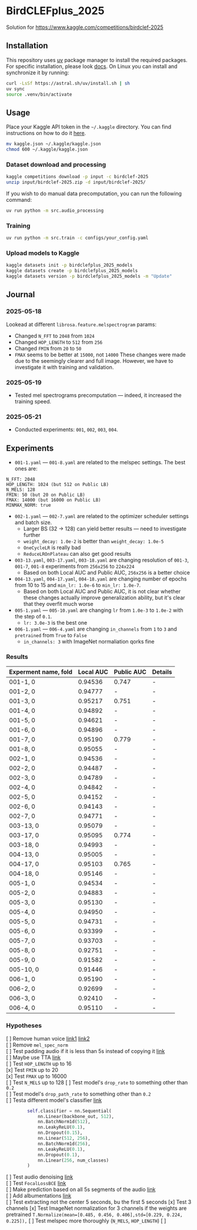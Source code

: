 # BirdCLEFplus_2025
Solution for https://www.kaggle.com/competitions/birdclef-2025


## Installation
This repository uses [uv](https://github.com/astral-sh/uv) package manager to install the required packages. For specific installation, please look [docs](https://docs.astral.sh/uv/getting-started/installation/#installation-methods). On Linux you can install and synchronize it by running:
```bash
curl -LsSf https://astral.sh/uv/install.sh | sh
uv sync
source .venv/bin/activate
```

## Usage

Place your Kaggle API token in the `~/.kaggle` directory. You can find instructions on how to do it [here](https://www.kaggle.com/docs/api#getting-started-installation-&-authentication).

```bash
mv kaggle.json ~/.kaggle/kaggle.json
chmod 600 ~/.kaggle/kaggle.json
```

### Dataset download and processing

```bash
kaggle competitions download -p input -c birdclef-2025
unzip input/birdclef-2025.zip -d input/birdclef-2025/
```

If you wish to do manual data precomputation, you can run the following command:
```bash
uv run python -m src.audio_processing
```

### Training

```bash
uv run python -m src.train -c configs/your_config.yaml
```

### Upload models to Kaggle 

```bash
kaggle datasets init -p birdclefplus_2025_models
kaggle datasets create -p birdclefplus_2025_models
kaggle datasets version -p birdclefplus_2025_models -m "Update"
```

## Journal

### 2025-05-18
Lookead at different `librosa.feature.melspectrogram` params:
* Changed `N_FFT` to `2048` from `1024`
* Changed `HOP_LENGTH` to `512` from `256`
* Changed `FMIN` from `20` to `50`
* `FMAX` seems to be better at `15000`, not `14000`
These changes were made due to the seemingly clearer and full image. However, we have to investigate it with training and validation. 

### 2025-05-19
* Tested mel spectrograms precomputation — indeed, it increased the training speed. 

### 2025-05-21
* Conducted experiments: `001`, `002`, `003`, `004`.  

## Experiments 

* `001-1.yaml` — `001-8.yaml` are related to the melspec settings. The best ones are: 
```
N_FFT: 2048
HOP_LENGTH: 1024 (but 512 on Public LB)
N_MELS: 128
FMIN: 50 (but 20 on Public LB)
FMAX: 14000 (but 16000 on Public LB)
MINMAX_NORM: true
```
* `002-1.yaml` — `002-7.yaml` are related to the optimizer scheduler settings and batch size. 
  * Larger BS (32 -> 128) can yield better results — need to investigate further
  * `weight_decay: 1.0e-2` is better than `weight_decay: 1.0e-5`
  * `OneCycleLR` is really bad
  * `ReduceLROnPlateau` can also get good results
* `003-13.yaml`, `003-17.yaml`, `003-18.yaml` are changing resolution of `001-3`, `001-7`, `001-8` experiments from `256x256` to `224x224`
  * Based on both Local AUC and Public AUC, `256x256` is a better choice
* `004-13.yaml`, `004-17.yaml`, `004-18.yaml` are changing number of epochs from 10 to 15 and `min_lr: 1.0e-6` to `min_lr: 1.0e-7`.
  * Based on both Local AUC and Public AUC, it is not clear whether these changes actually improve generalization ability, but it's clear that they overfit much worse
* `005-1.yaml` — `005-10.yaml` are changing `lr` from `1.0e-3` to `1.0e-2` with the step of `0.1`.
  * `lr: 3.0e-3` is the best one
* `006-1.yaml` — `006-4.yaml` are changing `in_channels` from `1` to `3` and `pretrained` from `True` to `False`
  * `in_channels: 3` with ImageNet normaliation qorks fine

### Results

| Experment name, fold | Local AUC | Public AUC | Details |
|---|---|---|---|
| 001-1, 0  | 0.94536 | 0.747 | - |
| 001-2, 0  | 0.94777 | - | - |
| 001-3, 0  | 0.95217 | 0.751 | - |
| 001-4, 0  | 0.94892 | - | - |
| 001-5, 0  | 0.94621 | - | - |
| 001-6, 0  | 0.94896 | - | - |
| 001-7, 0  | 0.95190 | 0.779 | - |
| 001-8, 0  | 0.95055 | - | - |
| 002-1, 0  | 0.94536 | - | - |
| 002-2, 0  | 0.94487 | - | - |
| 002-3, 0  | 0.94789 | - | - |
| 002-4, 0  | 0.94842 | - | - |
| 002-5, 0  | 0.94152 | - | - |
| 002-6, 0  | 0.94143 | - | - |
| 002-7, 0  | 0.94771 | - | - |
| 003-13, 0 | 0.95079 | - | - |
| 003-17, 0 | 0.95095 | 0.774 | - |
| 003-18, 0 | 0.94993 | - | - |
| 004-13, 0 | 0.95005 | - | - |
| 004-17, 0 | 0.95103 | 0.765 | - |
| 004-18, 0 | 0.95146 | - | - |
| 005-1, 0  | 0.94534 | - | - |
| 005-2, 0  | 0.94883 | - | - |
| 005-3, 0  | 0.95130 | - | - |
| 005-4, 0  | 0.94950 | - | - |
| 005-5, 0  | 0.94731 | - | - |
| 005-6, 0  | 0.93399 | - | - |
| 005-7, 0  | 0.93703 | - | - |
| 005-8, 0  | 0.92751 | - | - |
| 005-9, 0  | 0.91582 | - | - |
| 005-10, 0 | 0.91446 | - | - |
| 006-1, 0 | 0.95190 | - | - |
| 006-2, 0 | 0.92699 | - | - |
| 006-3, 0 | 0.92410 | - | - |
| 006-4, 0 | 0.95110 | - | - |


### Hypotheses

[ ] Remove human voice [link1](https://www.kaggle.com/code/kdmitrie/bc25-separation-voice-from-data) [link2](https://www.kaggle.com/code/timothylovett/human-voice-removal-caution-around-ruther1)  
[ ] Remove `mel_spec_norm`  
[ ] Test padding audio if it is less than 5s instead of copying it [link](https://www.kaggle.com/code/shionao7/bird-25-submission-regnety008-v1)  
[ ] Maybe use TTA [link](https://www.kaggle.com/code/salmanahmedtamu/labels-tta-efficientnet-b0-pytorch-inference)  
[ ] Test `HOP_LENGTH` up to 16  
[x] Test `FMIN` up to 20  
[x] Test `FMAX` up to 16000    
[ ] Test `N_MELS` up to 128
[ ] Test model's `drop_rate` to something other than `0.2`  
[ ] Test model's `drop_path_rate` to something other than `0.2`  
[ ] Testa different model's classifier [link](https://www.kaggle.com/code/midcarryhz/lb-0-784-efficientnet-b0-pytorch-cpu)
```python
        self.classifier = nn.Sequential(
            nn.Linear(backbone_out, 512),
            nn.BatchNorm1d(512),
            nn.LeakyReLU(0.1),
            nn.Dropout(0.15),
            nn.Linear(512, 256),
            nn.BatchNorm1d(256),
            nn.LeakyReLU(0.1),
            nn.Dropout(0.1),
            nn.Linear(256, num_classes)
        )
```  
[ ] Test audio denoising [link](https://www.kaggle.com/code/midcarryhz/lb-0-784-efficientnet-b0-pytorch-cpu/notebook)  
[ ] Test `FocalLossBCE` [link](https://www.kaggle.com/code/hideyukizushi/bird25-onlyinf-v2-s-focallossbce-cv-962-lb-829)  
[ ] Make prediction based on all 5s segments of the audio [link](https://www.kaggle.com/code/stefankahl/birdclef-2025-sample-submission)  
[ ] Add albumentations [link](https://www.kaggle.com/code/gopidurgaprasad/audio-augmentation-albumentations)  
[ ] Test extracting not the center 5 seconds, bu the first 5 seconds
[x] Test 3 channels
[x] Test ImageNet normalization for 3 channels if the weights are pretrained `T.Normalize(mean=[0.485, 0.456, 0.406],std=[0.229, 0.224, 0.225]),`
[ ] Test melspec more thoroughly (`N_MELS`, `HOP_LENGTH`)
[ ] 
